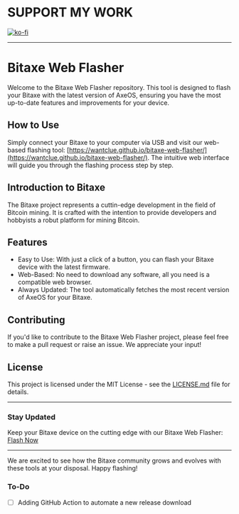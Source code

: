 # SUPPORT MY WORK

[![ko-fi](https://ko-fi.com/img/githubbutton_sm.svg)](https://ko-fi.com/R5R0IYN9V)

---

# Bitaxe Web Flasher

Welcome to the Bitaxe Web Flasher repository. This tool is designed to flash your Bitaxe with the latest version of AxeOS, ensuring you have the most up-to-date features and improvements for your device.

## How to Use

Simply connect your Bitaxe to your computer via USB and visit our web-based flashing tool:
[https://wantclue.github.io/bitaxe-web-flasher/](https://wantclue.github.io/bitaxe-web-flasher/). The intuitive web interface will guide you through the flashing process step by step.

## Introduction to Bitaxe

The Bitaxe project represents a cuttin-edge development in the field of Bitcoin mining. It is crafted with the intention to provide developers and hobbyists a robut platform for mining Bitcoin.

## Features

- Easy to Use: With just a click of a button, you can flash your Bitaxe device with the latest firmware.
- Web-Based: No need to download any software, all you need is a compatible web browser.
- Always Updated: The tool automatically fetches the most recent version of AxeOS for your Bitaxe.

## Contributing

If you'd like to contribute to the Bitaxe Web Flasher project, please feel free to make a pull request or raise an issue. We appreciate your input!

## License

This project is licensed under the MIT License - see the [LICENSE.md](/LICENSE) file for details.

---

### Stay Updated

Keep your Bitaxe device on the cutting edge with our Bitaxe Web Flasher: [Flash Now](https://wantclue.github.io/bitaxe-web-flasher/)

---

We are excited to see how the Bitaxe community grows and evolves with these tools at your disposal. Happy flashing!

### To-Do

- [ ] Adding GitHub Action to automate a new release download
